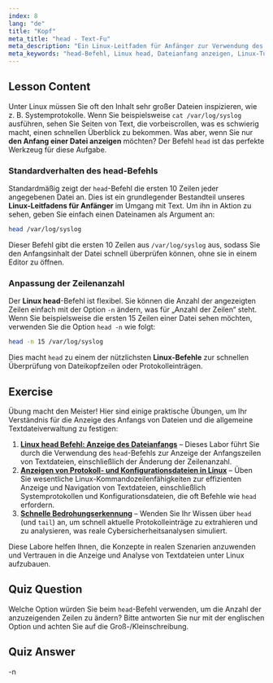 ```yaml
---
index: 8
lang: "de"
title: "Kopf"
meta_title: "head - Text-Fu"
meta_description: "Ein Linux-Leitfaden für Anfänger zur Verwendung des head-Befehls, um den Anfang einer Datei anzuzeigen. Erfahren Sie, wie Sie die Option head -n verwenden, um die Zeilenanzahl zu steuern – eine wesentliche Fähigkeit für jedes Linux-Tutorial."
meta_keywords: "head-Befehl, Linux head, Dateianfang anzeigen, Linux-Tutorial, Linux-Befehle, Linux für Anfänger, head -n, Linux-Leitfaden, Textdateien, Kommandozeile"
---
```


## Lesson Content

Unter Linux müssen Sie oft den Inhalt sehr großer Dateien inspizieren, wie z. B. Systemprotokolle. Wenn Sie beispielsweise `cat /var/log/syslog` ausführen, sehen Sie Seiten von Text, die vorbeiscrollen, was es schwierig macht, einen schnellen Überblick zu bekommen. Was aber, wenn Sie nur **den Anfang einer Datei anzeigen** möchten? Der Befehl `head` ist das perfekte Werkzeug für diese Aufgabe.

### Standardverhalten des head-Befehls

Standardmäßig zeigt der `head`-Befehl die ersten 10 Zeilen jeder angegebenen Datei an. Dies ist ein grundlegender Bestandteil unseres **Linux-Leitfadens für Anfänger** im Umgang mit Text. Um ihn in Aktion zu sehen, geben Sie einfach einen Dateinamen als Argument an:

```bash
head /var/log/syslog
```

Dieser Befehl gibt die ersten 10 Zeilen aus `/var/log/syslog` aus, sodass Sie den Anfangsinhalt der Datei schnell überprüfen können, ohne sie in einem Editor zu öffnen.

### Anpassung der Zeilenanzahl

Der **Linux head**-Befehl ist flexibel. Sie können die Anzahl der angezeigten Zeilen einfach mit der Option `-n` ändern, was für „Anzahl der Zeilen“ steht. Wenn Sie beispielsweise die ersten 15 Zeilen einer Datei sehen möchten, verwenden Sie die Option `head -n` wie folgt:

```bash
head -n 15 /var/log/syslog
```

Dies macht `head` zu einem der nützlichsten **Linux-Befehle** zur schnellen Überprüfung von Dateikopfzeilen oder Protokolleinträgen.

## Exercise

Übung macht den Meister! Hier sind einige praktische Übungen, um Ihr Verständnis für die Anzeige des Anfangs von Dateien und die allgemeine Textdateiverwaltung zu festigen:

1.  **[Linux head Befehl: Anzeige des Dateianfangs](https://labex.io/de/labs/linux-linux-head-command-file-beginning-display-214302)** – Dieses Labor führt Sie durch die Verwendung des `head`-Befehls zur Anzeige der Anfangszeilen von Textdateien, einschließlich der Änderung der Zeilenanzahl.
2.  **[Anzeigen von Protokoll- und Konfigurationsdateien in Linux](https://labex.io/de/labs/linux-viewing-log-and-configuration-files-in-linux-387914)** – Üben Sie wesentliche Linux-Kommandozeilenfähigkeiten zur effizienten Anzeige und Navigation von Textdateien, einschließlich Systemprotokollen und Konfigurationsdateien, die oft Befehle wie `head` erfordern.
3.  **[Schnelle Bedrohungserkennung](https://labex.io/de/labs/linux-rapid-threat-detection-387930)** – Wenden Sie Ihr Wissen über `head` (und `tail`) an, um schnell aktuelle Protokolleinträge zu extrahieren und zu analysieren, was reale Cybersicherheitsanalysen simuliert.

Diese Labore helfen Ihnen, die Konzepte in realen Szenarien anzuwenden und Vertrauen in die Anzeige und Analyse von Textdateien unter Linux aufzubauen.

## Quiz Question

Welche Option würden Sie beim `head`-Befehl verwenden, um die Anzahl der anzuzeigenden Zeilen zu ändern? Bitte antworten Sie nur mit der englischen Option und achten Sie auf die Groß-/Kleinschreibung.

## Quiz Answer

-n
